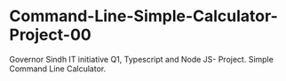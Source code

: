# Command-Line-Simple-Calculator-Project-00
Governor Sindh IT initiative Q1, Typescript and Node JS- Project. Simple Command Line Calculator. 
